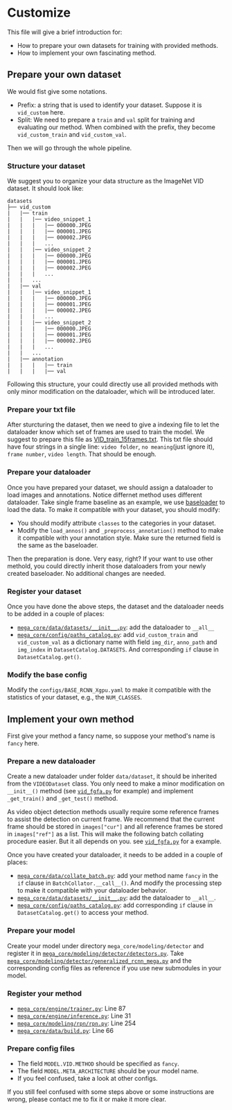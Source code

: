 # Customize

This file will give a brief introduction for:

- How to prepare your own datasets for training with provided methods.
- How to implement your own fascinating method.

## Prepare your own dataset

We would fist give some notations.

- Prefix: a string that is used to identify your dataset. Suppose it is `vid_custom` here.
- Split: We need to prepare a `train` and `val` split for training and evaluating our method. When combined with the prefix, they become `vid_custom_train` and `vid_custom_val`.

Then we will go through the whole pipeline.

### Structure your dataset

We suggest you to organize your data structure as the ImageNet VID dataset. It should look like:

```
datasets
├── vid_custom
|   |── train
|   |   |── video_snippet_1
|   |   |   |── 000000.JPEG
|   |   |   |── 000001.JPEG
|   |   |   |── 000002.JPEG
|   |   |   ...
|   |   |── video_snippet_2
|   |   |   |── 000000.JPEG
|   |   |   |── 000001.JPEG
|   |   |   |── 000002.JPEG
|   |   |   ...
|   |   ...
|   |── val
|   |   |── video_snippet_1
|   |   |   |── 000000.JPEG
|   |   |   |── 000001.JPEG
|   |   |   |── 000002.JPEG
|   |   |   ...
|   |   |── video_snippet_2
|   |   |   |── 000000.JPEG
|   |   |   |── 000001.JPEG
|   |   |   |── 000002.JPEG
|   |   |   ...
|   |   ...
|   |── annotation
|   |   |   |── train
|   |   |   |── val
```

Following this structure, your could directly use all provided methods with only minor modification on the dataloader, which will be introduced later.

### Prepare your txt file

After sturcturing the dataset, then we need to give a indexing file to let the dataloader know which set of frames are used to train the model. We suggest to prepare this file as [VID_train_15frames.txt](datasets/ILSVRC2015/ImageSets/VID_train_15frames.txt). This txt file should have four strings in a single line: `video folder`, `no meaning`(just ignore it), `frame number`, `video length`. That should be enough.

### Prepare your dataloader

Once you have prepared your dataset, we should assign a dataloader to load images and annotations. Notice differnet method uses different dataloader. Take single frame baseline as an example, we use [baseloader](mega_core/data/datasets/vid.py) to load the data. To make it compatible with your dataset, you should modify:

- You should modify attribute `classes` to the categories in your dataset.
- Modify the `load_annos()` and `_preprocess_annotation()` method to make it compatible with your annotation style. Make sure the returned field is the same as the baseloader.

Then the preparation is done. Very easy, right? If your want to use other methold, you could directly inherit those dataloaders from your newly created baseloader. No additional changes are needed.

### Register your dataset

Once you have done the above steps, the dataset and the dataloader needs to be added in a couple of places:

- [`mega_core/data/datasets/__init__.py`](mega_core/data/datasets/__init__.py): add the dataloader to `__all__`
- [`mega_core/config/paths_catalog.py`](mega_core/config/paths_catalog.py): add `vid_custom_train` and `vid_custom_val` as a dictionary name with field `img_dir`, `anno_path` and `img_index` in `DatasetCatalog.DATASETS`. And corresponding `if` clause in `DatasetCatalog.get()`.

### Modify the base config

Modify the `configs/BASE_RCNN_Xgpu.yaml` to make it compatible with the statistics of your dataset, e.g., the `NUM_CLASSES`.

## Implement your own method

First give your method a fancy name, so suppose your method's name is `fancy` here.

### Prepare a new dataloader

Create a new dataloader under folder `data/dataset`, it should be inherited from the `VIDEODataset` class. You only need to make a minor modification on `__init__()` method (see [`vid_fgfa.py`](mega_core/data/datasets/vid_fgfa.py) for example) and implement `_get_train()` and `_get_test()` method.

As video object detection methods usually require some reference frames to assist the detection on current frame. We recommend that the current frame should be stored in `images["cur"]` and all reference frames be stored in `images["ref"]` as a list. This will make the following batch collating procedure easier. But it all depends on you. see [`vid_fgfa.py`](mega_core/data/datasets/vid_fgfa.py) for a example.

Once you have created your dataloader, it needs to be added in a couple of places:

- [`mega_core/data/collate_batch.py`](mega_core/data/collate_batch.py): add your method name `fancy` in the `if` clause in `BatchCollator.__call__()`. And modify the processing step to make it compatible with your dataloader behavior.
- [`mega_core/data/datasets/__init__.py`](mega_core/data/datasets/__init__.py): add the dataloader to `__all__`.
- [`mega_core/config/paths_catalog.py`](mega_core/config/paths_catalog.py): add corresponding `if` clause in `DatasetCatalog.get()` to access your method.

### Prepare your model

Create your model under directory `mega_core/modeling/detector` and register it in [`mega_core/modeling/detector/detectors.py`](mega_core/modeling/detector/detectors.py). Take [`mega_core/modeling/detector/generalized_rcnn_mega.py`](mega_core/modeling/detector/generalized_rcnn_mega.py) and the corresponding config files as reference if you use new submodules in your model.

### Register your method

- [`mega_core/engine/trainer.py`](mega_core/engine/trainer.py): Line 87
- [`mega_core/engine/inference.py`](mega_core/engine/inference.py): Line 31
- [`mega_core/modeling/rpn/rpn.py`](mega_core/modeling/rpn/rpn.py): Line 254
- [`mega_core/data/build.py`](mega_core/data/build.py): Line 66

### Prepare config files

- The field `MODEL.VID.METHOD` should be specified as `fancy`.
- The field `MODEL.META_ARCHITECTURE` should be your model name.
- If you feel confused, take a look at other configs.

If you still feel confused with some steps above or some instructions are wrong, please contact me to fix it or make it more clear.

